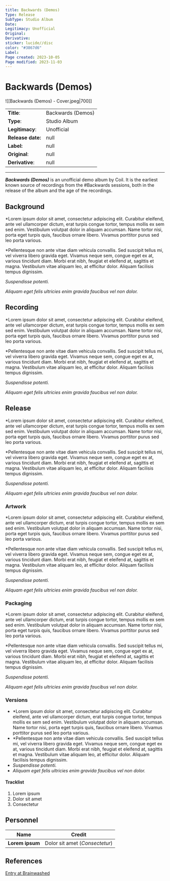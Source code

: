 ```yaml
---
title: Backwards (Demos)
Type: Release  
SubType: Studio Album
Date: 
Legitimacy: Unofficial
Original: 
Derivative: 
sticker: lucide//disc
color: "#3867d6"
Label: 
Page created: 2023-10-05
Page modified: 2023-11-03
---
```


# Backwards (Demos)

![[Backwards (Demos) - Cover.jpeg|700]]

|  |  |
| --- | --- |
| __Title__: | Backwards (Demos) |
| __Type__: | Studio Album |
| __Legitimacy__: | Unofficial |
| __Release date:__ | null |
| __Label:__ | null |
| __Original__: | null |
| __Derivative__: | null |

---

*__Backwards (Demos)__* is an unofficial demo album by Coil. It is the earliest known source of recordings from the #Backwards sessions, both in the release of the album and the age of the recordings.

## Background

*Lorem ipsum dolor sit amet, consectetur adipiscing elit. Curabitur eleifend, ante vel ullamcorper dictum, erat turpis congue tortor, tempus mollis ex sem sed enim. Vestibulum volutpat dolor in aliquam accumsan. Name tortor nisi, porta eget turpis quis, faucibus ornare libero. Vivamus porttitor purus sed leo porta various.

*Pellentesque non ante vitae diam vehicula convallis. Sed suscipit tellus mi, vel viverra libero gravida eget. Vivamus neque sem, congue eget ex at, various tincidunt diam. Morbi erat nibh, feugiat et eleifend at, sagittis et magna. Vestibulum vitae aliquam leo, at efficitur dolor. Aliquam facilisis tempus dignissim.

*Suspendisse potenti.*

*Aliquam eget felis ultricies enim gravida faucibus vel non dolor.*

## Recording

*Lorem ipsum dolor sit amet, consectetur adipiscing elit. Curabitur eleifend, ante vel ullamcorper dictum, erat turpis congue tortor, tempus mollis ex sem sed enim. Vestibulum volutpat dolor in aliquam accumsan. Name tortor nisi, porta eget turpis quis, faucibus ornare libero. Vivamus porttitor purus sed leo porta various.

*Pellentesque non ante vitae diam vehicula convallis. Sed suscipit tellus mi, vel viverra libero gravida eget. Vivamus neque sem, congue eget ex at, various tincidunt diam. Morbi erat nibh, feugiat et eleifend at, sagittis et magna. Vestibulum vitae aliquam leo, at efficitur dolor. Aliquam facilisis tempus dignissim.

*Suspendisse potenti.*

*Aliquam eget felis ultricies enim gravida faucibus vel non dolor.*

## Release

*Lorem ipsum dolor sit amet, consectetur adipiscing elit. Curabitur eleifend, ante vel ullamcorper dictum, erat turpis congue tortor, tempus mollis ex sem sed enim. Vestibulum volutpat dolor in aliquam accumsan. Name tortor nisi, porta eget turpis quis, faucibus ornare libero. Vivamus porttitor purus sed leo porta various.

*Pellentesque non ante vitae diam vehicula convallis. Sed suscipit tellus mi, vel viverra libero gravida eget. Vivamus neque sem, congue eget ex at, various tincidunt diam. Morbi erat nibh, feugiat et eleifend at, sagittis et magna. Vestibulum vitae aliquam leo, at efficitur dolor. Aliquam facilisis tempus dignissim.

*Suspendisse potenti.*

*Aliquam eget felis ultricies enim gravida faucibus vel non dolor.*

### Artwork

*Lorem ipsum dolor sit amet, consectetur adipiscing elit. Curabitur eleifend, ante vel ullamcorper dictum, erat turpis congue tortor, tempus mollis ex sem sed enim. Vestibulum volutpat dolor in aliquam accumsan. Name tortor nisi, porta eget turpis quis, faucibus ornare libero. Vivamus porttitor purus sed leo porta various.

*Pellentesque non ante vitae diam vehicula convallis. Sed suscipit tellus mi, vel viverra libero gravida eget. Vivamus neque sem, congue eget ex at, various tincidunt diam. Morbi erat nibh, feugiat et eleifend at, sagittis et magna. Vestibulum vitae aliquam leo, at efficitur dolor. Aliquam facilisis tempus dignissim.

*Suspendisse potenti.*

*Aliquam eget felis ultricies enim gravida faucibus vel non dolor.*

### Packaging

*Lorem ipsum dolor sit amet, consectetur adipiscing elit. Curabitur eleifend, ante vel ullamcorper dictum, erat turpis congue tortor, tempus mollis ex sem sed enim. Vestibulum volutpat dolor in aliquam accumsan. Name tortor nisi, porta eget turpis quis, faucibus ornare libero. Vivamus porttitor purus sed leo porta various.

*Pellentesque non ante vitae diam vehicula convallis. Sed suscipit tellus mi, vel viverra libero gravida eget. Vivamus neque sem, congue eget ex at, various tincidunt diam. Morbi erat nibh, feugiat et eleifend at, sagittis et magna. Vestibulum vitae aliquam leo, at efficitur dolor. Aliquam facilisis tempus dignissim.

*Suspendisse potenti.*

*Aliquam eget felis ultricies enim gravida faucibus vel non dolor.*

### Versions

- *Lorem ipsum dolor sit amet, consectetur adipiscing elit. Curabitur eleifend, ante vel ullamcorper dictum, erat turpis congue tortor, tempus mollis ex sem sed enim. Vestibulum volutpat dolor in aliquam accumsan. Name tortor nisi, porta eget turpis quis, faucibus ornare libero. Vivamus porttitor purus sed leo porta various.
- *Pellentesque non ante vitae diam vehicula convallis. Sed suscipit tellus mi, vel viverra libero gravida eget. Vivamus neque sem, congue eget ex at, various tincidunt diam. Morbi erat nibh, feugiat et eleifend at, sagittis et magna. Vestibulum vitae aliquam leo, at efficitur dolor. Aliquam facilisis tempus dignissim.
- *Suspendisse potenti.*
- *Aliquam eget felis ultricies enim gravida faucibus vel non dolor.*

#### Tracklist
1. Lorem ipsum
2. Dolor sit amet
3. Consectetur

## Personnel

| __Name__ |__Credit__ |
| --- | --- |
|__Lorem ipsum__|Dolor sit amet (*Consectetur*)|

## References

[Entry at Brainwashed]()

[^1]:

